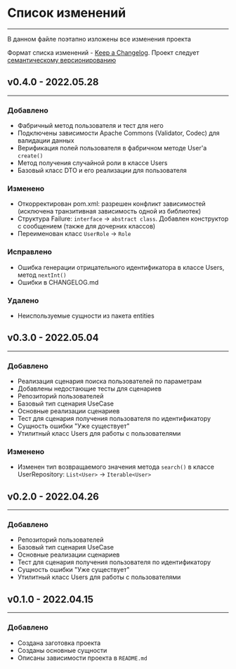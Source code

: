 # Список изменений
___
В данном файле поэтапно изложены все изменения проекта

Формат списка изменений - [Keep a Changelog](https://keepachangelog.com/ru/1.0.0/). Проект следует [семантическому версионированию](https://semver.org/lang/ru/)

## v0.4.0 - 2022.05.28

___
### Добавлено

- Фабричный метод пользователя и тест для него
- Подключены зависимости Apache Commons (Validator, Codec) для валидации данных
- Верификация полей пользователя в фабричном методе User'a `create()`
- Метод получения случайной роли в классе Users
- Базовый класс DTO и его реализации для пользователя

### Изменено

- Откорректирован pom.xml: разрешен конфликт зависимостей (исключена транзитивная зависимость одной из библиотек)
- Структура Failure: `interface` → `abstract class`. Добавлен конструктор с сообщением (также для дочерних классов)
- Переименован класс `UserRole` → `Role`

### Исправлено

- Ошибка генерации отрицательного идентификатора в классе Users, метод `nextInt()`
- Ошибки в CHANGELOG.md

### Удалено

- Неиспользуемые сущности из пакета entities

## v0.3.0 - 2022.05.04
___
### Добавлено

- Реализация сценария поиска пользователей по параметрам
- Добавлены недостающие тесты для сценариев
- Репозиторий пользователей
- Базовый тип сценария UseCase
- Основные реализации сценариев
- Тест для сценария получения пользователя по идентификатору
- Сущность ошибки "Уже существует"
- Утилитный класс Users для работы с пользователями

### Изменено

- Изменен тип возвращаемого значения метода `search()` в классе UserRepository: `List<User>` → `Iterable<User>`

## v0.2.0 - 2022.04.26
___
### Добавлено

- Репозиторий пользователей
- Базовый тип сценария UseCase
- Основные реализации сценариев
- Тест для сценария получения пользователя по идентификатору
- Сущность ошибки "Уже существует"
- Утилитный класс Users для работы с пользователями

## v0.1.0 - 2022.04.15
___
### Добавлено

- Создана заготовка проекта
- Созданы основные сущности
- Описаны зависимости проекта в `README.md`